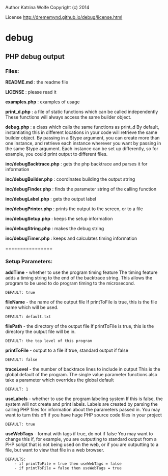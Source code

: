Author Katrina Wolfe
Copyright (c) 2014

License http://drememynd.github.io/debug/license.html

debug
=====

## PHP debug output

### Files:

**README.md** : the readme file

**LICENSE** : please read it

**examples.php** : examples of usage

**print_d.php** : a file of static functions which can be called independently
    These functions will always access the same builder object.

**debug.php** : a class which calls the same functions as print_d
    By default, instantiating this in different locations in your code will
    retrieve the same builder object. By passing in a $type argument, you can
    create more than one instance, and retrieve each instance wherever you want
    by passing in the same $type argument.  Each instance can be set up
    differently, so for example, you could print output to different files.

**inc/debugBacktrace.php** : gets the php backtrace and parses it for information

**inc/debugBuilder.php** : coordinates building the output string

**inc/debugFinder.php** : finds the parameter string of the calling function

**inc/debugLabel.php** : gets the output label

**inc/debugPrinter.php** : prints the output to the screen, or to a file

**inc/debugSetup.php** : keeps the setup information

**inc/debugString.php** : makes the debug string

**inc/debugTimer.php** : keeps and calculates timing information

================

### Setup Parameters:

**addTime** - whether to use the program timing feature
    The timing feature adds a timing string to the end of the backtrace string.
    This allows the program to be used to do program timing to the microsecond.

    DEFAULT: true

**fileName** - the name of the output file
    If printToFile is true, this is the file name which will be used.

    DEFAULT: default.txt

**filePath** - the directory of the output file
    If printToFile is true, this is the directory the output file will be in.

    DEFAULT: the top level of this program

**printToFile** - output to a file if true, standard output if false

    DEFAULT: false

**traceLevel** - the number of backtrace lines to include in output
    This is the global default of the program.  The single value parameter
    functions also take a parameter which overrides the global default

    DEFAULT: 1

**useLabels** - whether to use the program labeling system
    If this is false, the system will not create and print labels.  Labels are
    created by parsing the calling PHP files for information about the parameters
    passed in.  You may want to turn this off if you have huge PHP source
    code files in your project

    DEFAULT: true

**useWebTags** - format with tags if true, do not if false
    You may want to change this if, for example, you are outputting to standard
    output from a PHP script that is not being used on the web, or if you are
    outputting to a file, but want to view that file in a web browser.

    DEFAULTS:
        - if printToFile = true then useWebTags = false
        - if printToFile = false then useWebTags = true
